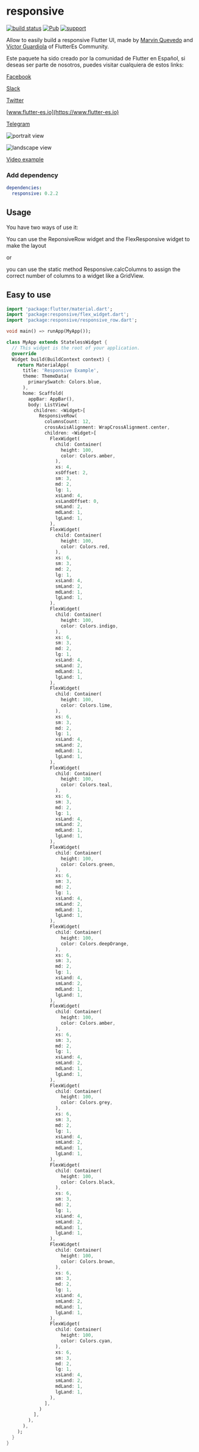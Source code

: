 
# responsive

[![build status](https://img.shields.io/travis/flutterchina/responsive/vm.svg?style=flat-square)](https://travis-ci.org/flutterchina/dio)
[![Pub](https://img.shields.io/pub/v/responsive.svg?style=flat-square)](https://pub.dartlang.org/packages/responsive)
[![support](https://img.shields.io/badge/platform-flutter%7Cdart%20vm-ff69b4.svg?style=flat-square)](https://github.com/flutter-es/responsive)

Allow to easily build a responsive Flutter UI, made by [Marvin Quevedo](https://www.gcoding.academy/pages/quienes-somos)  and [Víctor Guardiola](mailto:victor.guardiola@gmail.com) of FlutterEs Community.

Este paquete ha sido creado por la comunidad de Flutter en Español, si deseas ser parte de nosotros, puedes visitar cualquiera de estos links:

[Facebook](https://www.facebook.com/groups/flutter.dart.spanish/)

[Slack](https://bit.ly/FlutterDevsEnEspanol)

[Twitter](https://twitter.com/esflutter)

[www.flutter-es.io](https://www.flutter-es.io)

[Telegram](https://t.me/flutter_dart_spanish)

![portrait view](media/portrait.png "portrait view")

![landscape view](media/landscape.png "landscape view")

[Video example](media/responsive.gif)

### Add dependency

```yaml
dependencies:
  responsive: 0.2.2
```
## Usage

You have two ways of use it:

You can use the ReponsiveRow widget and the FlexResponsive widget to make the layout

or 

you can use the static method Responsive.calcColumns to assign the correct number of columns to a widget like a GridView. 

## Easy to use

```dart
import 'package:flutter/material.dart';
import 'package:responsive/flex_widget.dart';
import 'package:responsive/responsive_row.dart';

void main() => runApp(MyApp());

class MyApp extends StatelessWidget {
  // This widget is the root of your application.
  @override
  Widget build(BuildContext context) {
    return MaterialApp(
      title: 'Responsive Example',
      theme: ThemeData(
        primarySwatch: Colors.blue,
      ),
      home: Scaffold(
        appBar: AppBar(),
        body: ListView(
          children: <Widget>[
            ResponsiveRow(
              columnsCount: 12,
              crossAxisAlignment: WrapCrossAlignment.center,
              children: <Widget>[
                FlexWidget(
                  child: Container(
                    height: 100,
                    color: Colors.amber,
                  ),
                  xs: 4,
                  xsOffset: 2,
                  sm: 3,
                  md: 2,
                  lg: 1,
                  xsLand: 4,
                  xsLandOffset: 0,
                  smLand: 2,
                  mdLand: 1,
                  lgLand: 1,
                ),
                FlexWidget(
                  child: Container(
                    height: 100,
                    color: Colors.red,
                  ),
                  xs: 6,
                  sm: 3,
                  md: 2,
                  lg: 1,
                  xsLand: 4,
                  smLand: 2,
                  mdLand: 1,
                  lgLand: 1,
                ),
                FlexWidget(
                  child: Container(
                    height: 100,
                    color: Colors.indigo,
                  ),
                  xs: 6,
                  sm: 3,
                  md: 2,
                  lg: 1,
                  xsLand: 4,
                  smLand: 2,
                  mdLand: 1,
                  lgLand: 1,
                ),
                FlexWidget(
                  child: Container(
                    height: 100,
                    color: Colors.lime,
                  ),
                  xs: 6,
                  sm: 3,
                  md: 2,
                  lg: 1,
                  xsLand: 4,
                  smLand: 2,
                  mdLand: 1,
                  lgLand: 1,
                ),
                FlexWidget(
                  child: Container(
                    height: 100,
                    color: Colors.teal,
                  ),
                  xs: 6,
                  sm: 3,
                  md: 2,
                  lg: 1,
                  xsLand: 4,
                  smLand: 2,
                  mdLand: 1,
                  lgLand: 1,
                ),
                FlexWidget(
                  child: Container(
                    height: 100,
                    color: Colors.green,
                  ),
                  xs: 6,
                  sm: 3,
                  md: 2,
                  lg: 1,
                  xsLand: 4,
                  smLand: 2,
                  mdLand: 1,
                  lgLand: 1,
                ),
                FlexWidget(
                  child: Container(
                    height: 100,
                    color: Colors.deepOrange,
                  ),
                  xs: 6,
                  sm: 3,
                  md: 2,
                  lg: 1,
                  xsLand: 4,
                  smLand: 2,
                  mdLand: 1,
                  lgLand: 1,
                ),
                FlexWidget(
                  child: Container(
                    height: 100,
                    color: Colors.amber,
                  ),
                  xs: 6,
                  sm: 3,
                  md: 2,
                  lg: 1,
                  xsLand: 4,
                  smLand: 2,
                  mdLand: 1,
                  lgLand: 1,
                ),
                FlexWidget(
                  child: Container(
                    height: 100,
                    color: Colors.grey,
                  ),
                  xs: 6,
                  sm: 3,
                  md: 2,
                  lg: 1,
                  xsLand: 4,
                  smLand: 2,
                  mdLand: 1,
                  lgLand: 1,
                ),
                FlexWidget(
                  child: Container(
                    height: 100,
                    color: Colors.black,
                  ),
                  xs: 6,
                  sm: 3,
                  md: 2,
                  lg: 1,
                  xsLand: 4,
                  smLand: 2,
                  mdLand: 1,
                  lgLand: 1,
                ),
                FlexWidget(
                  child: Container(
                    height: 100,
                    color: Colors.brown,
                  ),
                  xs: 6,
                  sm: 3,
                  md: 2,
                  lg: 1,
                  xsLand: 4,
                  smLand: 2,
                  mdLand: 1,
                  lgLand: 1,
                ),
                FlexWidget(
                  child: Container(
                    height: 100,
                    color: Colors.cyan,
                  ),
                  xs: 6,
                  sm: 3,
                  md: 2,
                  lg: 1,
                  xsLand: 4,
                  smLand: 2,
                  mdLand: 1,
                  lgLand: 1,
                ),
              ],
            )
          ],
        ),
      ),
    );
  }
}
